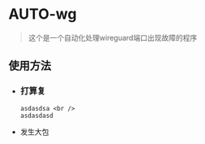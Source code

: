 # AUTO-wg
>这个是一个自动化处理wireguard端口出现故障的程序


## 使用方法

* ### 打算复
      asdasdsa <br />
      asdasdasd
* 发生大包
